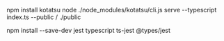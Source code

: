 npm install kotatsu
node ./node_modules/kotatsu/cli.js serve --typescript index.ts --public / ./public

npm install --save-dev jest typescript ts-jest @types/jest
